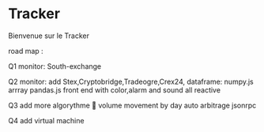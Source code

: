 # Tracker

Bienvenue sur le Tracker 









road map :

Q1 monitor: South-exchange

Q2 monitor:  add Stex,Cryptobridge,Tradeogre,Crex24, 
   dataframe: numpy.js arrray pandas.js
   front end with color,alarm and sound all reactive
    
Q3 add more algorythme 👀   volume movement by day
auto arbitrage jsonrpc

Q4 add virtual machine


